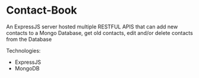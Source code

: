 # Contact-Book

An ExpressJS server hosted multiple RESTFUL APIS that can add new contacts to a Mongo Database, get old contacts, edit and/or delete contacts from the Database

Technologies:
- ExpressJS
- MongoDB
